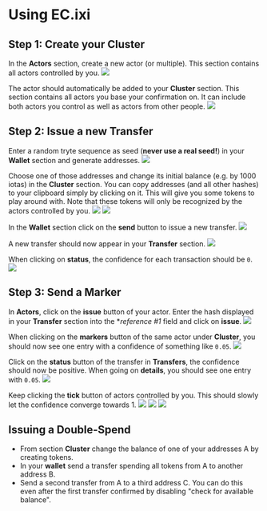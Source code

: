 # Using EC.ixi

## Step 1: Create your Cluster

In the **Actors** section, create a new actor (or multiple). This section contains all actors controlled by you.
<img src="https://raw.githubusercontent.com/iotaledger/ec.ixi/master/docs/assets/tut0_create_actor.PNG" />

The actor should automatically be added to your **Cluster** section. This section contains all actors you base your
confirmation on. It can include both actors you control as well as actors from other people.
<img src="https://raw.githubusercontent.com/iotaledger/ec.ixi/master/docs/assets/tut0_create_actor2.PNG" />

## Step 2: Issue a new Transfer

Enter a random tryte sequence as seed (**never use a real seed!**) in your **Wallet** section and generate addresses.
<img src="https://raw.githubusercontent.com/iotaledger/ec.ixi/master/docs/assets/tut1_gen_wallet.PNG" />

Choose one of those addresses and change its initial balance (e.g. by 1000 iotas) in the **Cluster** section. You can copy addresses (and all other hashes) to your clipboard simply by clicking on it. This will give you some tokens to play around with. Note that these tokens will only be recognized by the actors controlled by you.
<img src="https://raw.githubusercontent.com/iotaledger/ec.ixi/master/docs/assets/tut2_change_balance.PNG" />
<img src="https://raw.githubusercontent.com/iotaledger/ec.ixi/master/docs/assets/tut2_change_balance2.PNG" />

In the **Wallet** section click on the **send** button to issue a new transfer.
<img src="https://raw.githubusercontent.com/iotaledger/ec.ixi/master/docs/assets/tut3_issue_transfer.PNG" />

A new transfer should now appear in your **Transfer** section.
<img src="https://raw.githubusercontent.com/iotaledger/ec.ixi/master/docs/assets/tut3_issue_transfer2.PNG" />

When clicking on **status**, the confidence for each transaction should be `0`.
<img src="https://raw.githubusercontent.com/iotaledger/ec.ixi/master/docs/assets/tut3_issue_transfer3.PNG" />

## Step 3: Send a Marker

In **Actors**, click on the **issue** button of your actor. Enter the hash displayed in your **Transfer** section into the **reference #1* field and click on **issue**.
<img src="https://raw.githubusercontent.com/iotaledger/ec.ixi/master/docs/assets/tut4_issue_marker.PNG" />

When clicking on the **markers** button of the same actor under **Cluster**, you should now see one entry with a confidence of something like `0.05`.
<img src="https://raw.githubusercontent.com/iotaledger/ec.ixi/master/docs/assets/tut4_issue_marker3.PNG" />

Click on the **status** button of the transfer in **Transfers**, the confidence should now be positive. When going on **details**, you should see one entry with `0.05`.
<img src="https://raw.githubusercontent.com/iotaledger/ec.ixi/master/docs/assets/tut4_issue_marker2.PNG" />

Keep clicking the **tick** button of actors controlled by you. This should slowly let the confidence converge towards 1.
<img src="https://raw.githubusercontent.com/iotaledger/ec.ixi/master/docs/assets/tut5_tick.PNG" />
<img src="https://raw.githubusercontent.com/iotaledger/ec.ixi/master/docs/assets/tut5_tick2.PNG" />
<img src="https://raw.githubusercontent.com/iotaledger/ec.ixi/master/docs/assets/tut5_tick3.PNG" />

## Issuing a Double-Spend

* From section **Cluster** change the balance of one of your addresses A by creating tokens.
* In your **wallet** send a transfer spending all tokens from A to another address B.
* Send a second transfer from A to a third address C. You can do this even after the first transfer confirmed by disabling "check for available balance".
